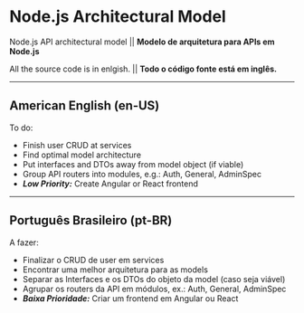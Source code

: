 # Node.js Architectural Model
Node.js API architectural model || **Modelo de arquitetura para APIs em Node.js**

All the source code is in enlgish. || **Todo o código fonte está em inglês.**

---

## American English (en-US)
To do:
- Finish user CRUD at services
- Find optimal model architecture
- Put interfaces and DTOs away from model object (if viable)
- Group API routers into modules, e.g.: Auth, General, AdminSpec
- ***Low Priority:*** Create Angular or React frontend

---

## Português Brasileiro (pt-BR)
A fazer:
- Finalizar o CRUD de user em services
- Encontrar uma melhor arquitetura para as models
- Separar as Interfaces e os DTOs do objeto da model (caso seja viável)
- Agrupar os routers da API em módulos, ex.: Auth, General, AdminSpec
- ***Baixa Prioridade:*** Criar um frontend em Angular ou React
